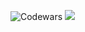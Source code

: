 ![Codewars](https://github.r2v.ch/codewars?user=shadxmikez&name=true&top_languages=true&stroke=%23b362ff&theme=purple_dark)
![](https://leetcard.jacoblin.cool/jacoblincool?width=500&height=500)
